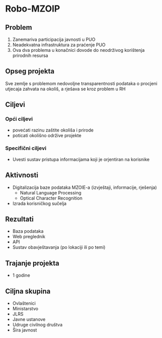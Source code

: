 # Robo-MZOIP


## Problem
1. Zanemariva participacija javnosti u PUO
2. Neadekvatna infrastruktura za praćenje PUO
3. Ova dva problema u konačnici dovode do neodrživog korištenja prirodnih resursa

## Opseg projekta
Sve zemlje s problemom nedovoljne transparentnosti podataka o procjeni utjecaja zahvata na okoliš, a rješava se kroz problem u RH

## Ciljevi
### Opći ciljevi
* povećati razinu zaštite okoliša i prirode
* poticati okolišno održive projekte
### Specifični ciljevi
* Uvesti sustav pristupa informacijama koji je orjentiran na korisnike

## Aktivnosti
* Digitalizacija baze podataka MZOIE-a (izvještaji, informacije, rješenja)
	- Natural Language Processing
	- Optical Character Recognition
* Izrada korisničkog sučelja


## Rezultati
* Baza podataka
* Web preglednik
* API
* Sustav obavještavanja (po lokaciji ili po temi)

## Trajanje projekta
* 1 godine

## Ciljna skupina
* Ovlaštenici
* Ministarstvo
* JLRS
* Javne ustanove
* Udruge civilnog društva
* Šira javnost

